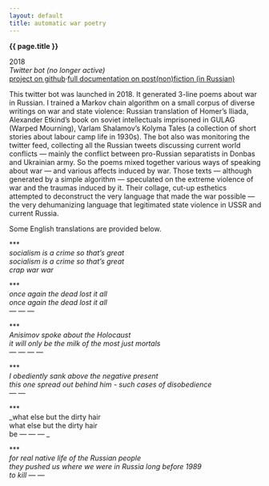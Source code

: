 ```yaml
---
layout: default
title: automatic war poetry
---
```


**{{ page.title }}**

2018\
_Twitter bot (no longer active)_\
[project on github](https://github.com/netkachevhum/homework/tree/new_branch/final%20project%202018%20twitter%20bot)·[full documentation on post(non)fiction (in Russian)](https://postnonfiction.org/projects/armylyr/)

This twitter bot was launched in 2018. It generated 3-line poems about war in Russian. I trained a Markov chain algorithm on a small corpus of diverse writings on war and state violence: Russian translation of Homer’s Iliada, Alexander Etkind’s book on soviet intellectuals imprisoned in GULAG (Warped Mourning), Varlam Shalamov’s Kolyma Tales (a collection of short stories about labour camp life in 1930s). The bot also was monitoring the twitter feed, collecting all the Russian tweets discussing current world conflicts — mainly the conflict between pro-Russian separatists in Donbas and Ukrainian army. So the poems mixed together various ways of speaking about war — and various affects induced by war. Those texts — although generated by a simple algorithm — speculated on the extreme violence of war and the traumas induced by it. Their collage, cut-up esthetics attempted to deconstruct the very language that made the war possible — the very dehumanizing language that legitimated state violence in USSR and current Russia. 

Some English translations are provided below. 

\*\*\*\
_socialism is a crime so that’s great\
socialism is a crime so that’s great\
crap war war_

\*\*\*\
_once again the dead lost it all\
once again the dead lost it all\
— — —_

\*\*\*\
_Anisimov spoke about the Holocaust\
it will only be the milk of the most just mortals\
— — — —_

\*\*\*\
_I obediently sank above the negative present\
this one spread out behind him - such cases of disobedience\
— —_

\*\*\*\
_what else but the dirty hair\
what else but the dirty hair\
be — — — _

\*\*\*\
_for real native life of the Russian people\
they pushed us where we were in Russia long before 1989\
to kill — —_
